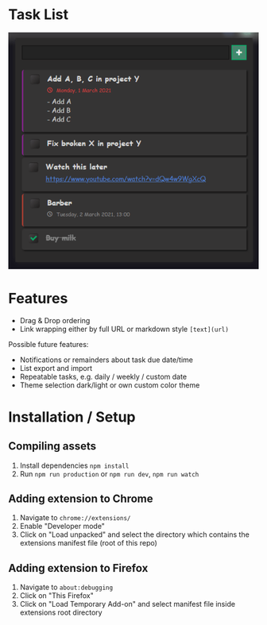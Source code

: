 # Task List

![Task List](screenshot.png "Task List")

# Features

- Drag & Drop ordering
- Link wrapping either by full URL or markdown style `[text](url)`

Possible future features:

- Notifications or remainders about task due date/time
- List export and import
- Repeatable tasks, e.g. daily / weekly / custom date
- Theme selection dark/light or own custom color theme

# Installation / Setup

## Compiling assets

1. Install dependencies `npm install`
2. Run `npm run production` or `npm run dev`, `npm run watch`

## Adding extension to Chrome

1. Navigate to `chrome://extensions/`
2. Enable "Developer mode"
3. Click on "Load unpacked" and select the directory which contains the extensions manifest file (root of this repo)

## Adding extension to Firefox

1. Navigate to `about:debugging`
2. Click on "This Firefox"
3. Click on "Load Temporary Add-on" and select manifest file inside extensions root directory
